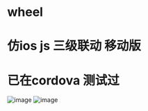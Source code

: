# wheel
# 仿ios  js 三级联动 移动版
# 已在cordova 测试过
![image](https://github.com/luoxiaoshenghustedu/wheel/blob/master/two%20level.gif)
![image](https://github.com/luoxiaoshenghustedu/wheel/blob/master/three%20level.gif)
